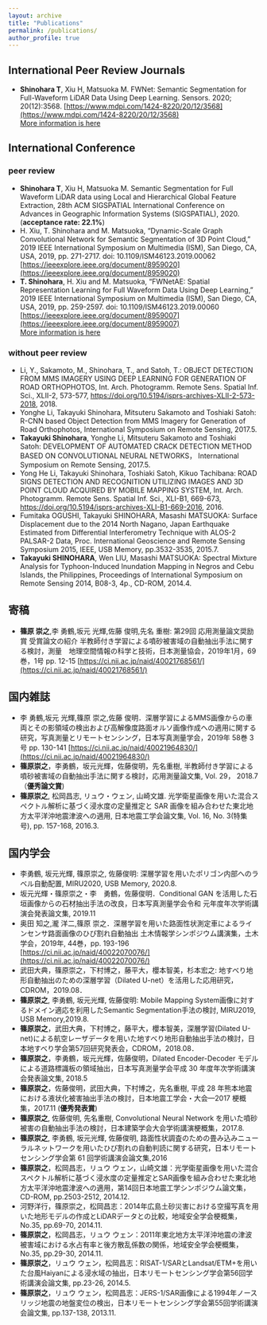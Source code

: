 ```yaml
---
layout: archive
title: "Publications"
permalink: /publications/
author_profile: true
---
```

 
## International Peer Review Journals
* __Shinohara T__, Xiu H, Matsuoka M. FWNet: Semantic Segmentation for Full-Waveform LiDAR Data Using Deep Learning. Sensors. 2020; 20(12):3568. [https://www.mdpi.com/1424-8220/20/12/3568](https://www.mdpi.com/1424-8220/20/12/3568)   
[More information is here](https://shnhrtkyk.github.io/publication/2020-06-24-paper-title-number-2)
 
 

## International Conference 
### peer review
*  __Shinohara T__, Xiu H, Matsuoka M. Semantic Segmentation for Full Waveform LiDAR data using Local and Hierarchical Global Feature Extraction, 28th ACM SIGSPATIAL International Conference on Advances in Geographic Information Systems (SIGSPATIAL), 2020. (__acceptance rate: 22.1%__)
* H. Xiu, T. Shinohara and M. Matsuoka, “Dynamic-Scale Graph Convolutional Network for Semantic Segmentation of 3D Point Cloud,” 2019 IEEE International Symposium on Multimedia (ISM), San Diego, CA, USA, 2019, pp. 271-2717.
doi: 10.1109/ISM46123.2019.00062 [https://ieeexplore.ieee.org/document/8959020](https://ieeexplore.ieee.org/document/8959020)
* __T. Shinohara__, H. Xiu and M. Matsuoka, “FWNetAE: Spatial Representation Learning for Full Waveform Data Using Deep Learning,” 2019 IEEE International Symposium on Multimedia (ISM), San Diego, CA, USA, 2019, pp. 259-2597.
doi: 10.1109/ISM46123.2019.00060 [https://ieeexplore.ieee.org/document/8959007](https://ieeexplore.ieee.org/document/8959007)  
[More information is here](https://shnhrtkyk.github.io/publication/2019-12-09-paper-title-number-1)


### without peer review
* Li, Y., Sakamoto, M., Shinohara, T., and Satoh, T.: OBJECT DETECTION FROM MMS IMAGERY USING DEEP LEARNING FOR GENERATION OF ROAD ORTHOPHOTOS, Int. Arch. Photogramm. Remote Sens. Spatial Inf. Sci., XLII-2, 573-577, https://doi.org/10.5194/isprs-archives-XLII-2-573-2018, 2018.
* Yonghe Li, Takayuki Shinohara, Mitsuteru Sakamoto and Toshiaki Satoh: R-CNN based Object Detection from MMS Imagery for Generation of Road Orthophotos, International Symposium on Remote Sensing, 2017.5.
* __Takayuki Shinohara__, Yonghe Li, Mitsuteru Sakamoto and Toshiaki Satoh: DEVELOPMENT OF AUTOMATED CRACK DETECTION METHOD BASED ON CONVOLUTIONAL NEURAL NETWORKS， International Symposium on Remote Sensing, 2017.5.
* Yong He Li, Takayuki Shinohara, Toshiaki Satoh, Kikuo Tachibana: ROAD SIGNS DETECTION AND RECOGNITION UTILIZING IMAGES AND 3D POINT CLOUD ACQUIRED BY MOBILE MAPPING SYSTEM, Int. Arch. Photogramm. Remote Sens. Spatial Inf. Sci., XLI-B1, 669-673, https://doi.org/10.5194/isprs-archives-XLI-B1-669-2016, 2016.
* Fumitaka OGUSHI, Takayuki SHINOHARA, Masashi MATSUOKA: Surface Displacement due to the 2014 North Nagano, Japan Earthquake Estimated from Differential Interferometry Technique with ALOS-2 PALSAR-2 Data, Proc. International Geoscience and Remote Sensing Symposium 2015, IEEE, USB Memory, pp.3532-3535, 2015.7.
* __Takayuki SHINOHARA__, Wen LIU, Masashi MATSUOKA: Spectral Mixture Analysis for Typhoon-Induced Inundation Mapping in Negros and Cebu Islands, the Philippines, Proceedings of International Symposium on Remote Sensing 2014, B08-3, 4p., CD-ROM, 2014.4.



## 寄稿
* __篠原 崇之__,李 勇鶴,坂元 光輝,佐藤 俊明,先名 重樹: 第29回 応用測量論文奨励賞 受賞論文の紹介 半教師付き学習による噴砂被害域の自動抽出手法に関する検討，測量　地理空間情報の科学と技術，日本測量協会，2019年1月，69巻，1号	 pp. 12-15	[https://ci.nii.ac.jp/naid/40021768561/](https://ci.nii.ac.jp/naid/40021768561/)	


## 国内雑誌
* 李 勇鶴,坂元 光輝,篠原 崇之,佐藤 俊明．深層学習によるMMS画像からの車両とその影領域の検出および高解像度路面オルソ画像作成への適用に関する研究，写真測量とリモートセンシング，日本写真測量学会，2019年	58巻 3号 pp. 130-141	[https://ci.nii.ac.jp/naid/40021964830/](https://ci.nii.ac.jp/naid/40021964830/)
* __篠原崇之__，李勇鶴，坂元光輝，佐藤俊明，先名重樹, 半教師付き学習による噴砂被害域の自動抽出手法に関する検討，応用測量論文集, Vol. 29， 2018.7　（__優秀論文賞__) 
* __篠原崇之__, 松岡昌志, リュウ・ウェン, 山崎文雄. 光学衛星画像を用いた混合スペクトル解析に基づく浸水度の定量推定と SAR 画像を組み合わせた東北地方太平洋沖地震津波への適用, 日本地震工学会論文集, Vol. 16, No. 3(特集号), pp. 157-168, 2016.3. 


## 国内学会
* 李勇鶴, 坂元光輝, 篠原崇之, 佐藤俊明:  深層学習を用いたポリゴン内部へのラベル自動配置, MIRU2020, USB Memory, 2020.8.
* 坂元光輝・篠原崇之・李　勇鶴，佐藤俊明．Conditional GAN を活用した石垣画像からの石材抽出手法の改良，日本写真測量学会令和 元年度年次学術講演会発表論文集, 2019.11
* 奥田 知之,瀧 洋二,篠原 崇之．深層学習を用いた路面性状測定車によるラインセンサ路面画像のひび割れ自動抽出	土木情報学シンポジウム講演集，土木学会，2019年, 44巻，pp. 193-196	[https://ci.nii.ac.jp/naid/40022070076/](https://ci.nii.ac.jp/naid/40022070076/)	
* 武田大典，篠原崇之，下村博之，藤平大，櫻本智美，杉本宏之: 地すべり地形自動抽出のための深層学習（Dilated U-net）を活用した応用研究，CDROM，2019.08．
* __篠原崇之__, 李勇鶴, 坂元光輝, 佐藤俊明: Mobile Mapping System画像に対するドメイン適応を利用したSemantic Segmentation手法の検討, MIRU2019, USB Memory,2019.8.
* __篠原崇之__，武田大典，下村博之，藤平大，櫻本智美，深層学習(Dilated U-net)による航空レーザデータを用いた地すべり地形自動抽出手法の検討，日本地すべり学会第57回研究発表会，CDROM，2018.08．
* __篠原崇之__，李勇鶴，坂元光輝，佐藤俊明，Dilated Encoder-Decoder モデルによる道路標識板の領域抽出，日本写真測量学会平成 30 年度年次学術講演会発表論文集, 2018.5
* __篠原崇之__，佐藤俊明，武田大典，下村博之，先名重樹, 平成 28 年熊本地震における液状化被害抽出手法の検討，日本地震工学会・大会—2017 梗概集，2017.11 (__優秀発表賞__) 
* __篠原崇之__, 佐藤俊明, 先名重樹, Convolutional Neural Network を用いた噴砂被害の自動抽出手法の検討，日本建築学会大会学術講演梗概集，2017.8. 
* __篠原崇之__, 李勇鶴, 坂元光輝, 佐藤俊明, 路面性状調査のための畳み込みニューラルネットワークを用いたひび割れの自動判読に関する研究，日本リモートセンシング学会第 61 回学術講演会論文集,2016 
* __篠原崇之__，松岡昌志，リュウ ウェン，山崎文雄：光学衛星画像を用いた混合スペクトル解析に基づく浸水度の定量推定とSAR画像を組み合わせた東北地方太平洋沖地震津波への適用，第14回日本地震工学シンポジウム論文集，CD-ROM, pp.2503-2512, 2014.12.
* 河野洋行，篠原崇之，松岡昌志：2014年広島土砂災害における空撮写真を用いた地形モデルの作成とLiDARデータとの比較，地域安全学会梗概集，No.35, pp.69-70, 2014.11.
* __篠原崇之__，松岡昌志，リュウ ウェン：2011年東北地方太平洋沖地震の津波被害域における水占有率と後方散乱係数の関係，地域安全学会梗概集，No.35, pp.29-30, 2014.11.
* __篠原崇之__，リュウ ウェン，松岡昌志：RISAT-1/SARとLandsat/ETM+を用いた台風Haiyanによる浸水域の抽出，日本リモートセンシング学会第56回学術講演会論文集, pp.23-26, 2014.5.
* __篠原崇之__，リュウ ウェン，松岡昌志：JERS-1/SAR画像による1994年ノースリッジ地震の地盤変位の検出，日本リモートセンシング学会第55回学術講演会論文集, pp.137-138, 2013.11.






